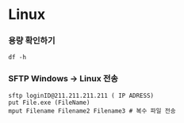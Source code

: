 # Linux
### 용량 확인하기
```
df -h
```

### SFTP Windows -> Linux 전송

```
sftp loginID@211.211.211.211 ( IP ADRESS)
put File.exe (FileName)
mput Filename Filename2 Filename3 # 복수 파일 전송
```
